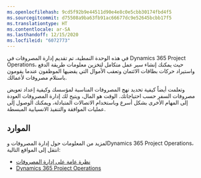 ```yaml
---
ms.openlocfilehash: 9cd5f92b9e44511d90e4e8c0e5cbb30174fbd4f5
ms.sourcegitcommit: d75508a9ba63fb91ac66677dc9e52645bcbb17f5
ms.translationtype: HT
ms.contentlocale: ar-SA
ms.lasthandoff: 12/15/2020
ms.locfileid: "6072773"
---
```

في هذه الوحدة النمطية، تم تقديم إدارة المصروفات في Dynamics 365 Project Operations، حيث يمكنك إنشاء سير عمل متكامل لتخزين معلومات طريقة الدفع واستيراد حركات بطاقات الائتمان وتعقب الأموال التي يقضيها الموظفون عندما يقومون باستلام مصروفات لأعمالك. 

وتعلمت أيضاً كيفية تحديد نهج المصروفات المناسبة لمؤسسك وكيفية إعداد تعويض مصروفات السفر حسب احتياجاتك. الوقت هو المال، ويتيح لك إدارة المصروفات العودة إلى المهام الأخرى بشكل أسرع وباستخدام الاتصالات المتبادلة، ويمكنك الوصول إلى عمليات الموافقة والتنفيذ الانسيابية المبسطة. 

## <a name="resources"></a>الموارد
لمزيد من المعلومات حول إدارة المصروفات وDynamics 365 Project Operations، انتقل إلى المواقع التالية:

- [نظرة عامة على إدارة المصروفات](https://docs.microsoft.com/dynamics365/project-operations/prod-exp/expense-management/?azure-portal=true)
- [Dynamics 365 Project Operations](https://docs.microsoft.com/dynamics365/project-operations/?azure-portal=true)

